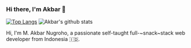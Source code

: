 ### Hi there, I'm Akbar 👋

[![Top Langs](https://github-readme-stats.vercel.app/api/top-langs/?username=thexdev&theme=dracula&show_icons=true)](https://github.com/thexdev)
![Akbar's github stats](https://github-readme-stats.vercel.app/api?username=thexdev&theme=dracula&show_icons=true)

Hi, I'm M. Akbar Nugroho, a passionate self-taught full-~snack~stack web developer from Indonesia 🇮🇩.
